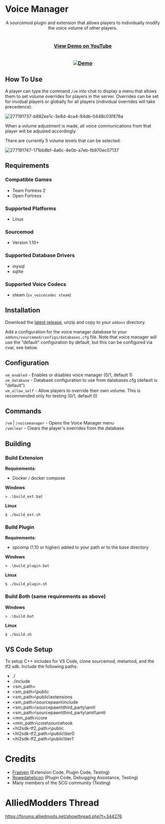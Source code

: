 # Voice Manager

<div align="center">
  A sourcemod plugin and extension that allows players to individually modify the voice volume of other players. 
  </br>
  </br>
  <h3><a href=https://youtu.be/5lFNonAkXDQ>View Demo on YouTube</a>
  </br>
  </br>
  	
  [![Demo](https://i3.ytimg.com/vi/5lFNonAkXDQ/maxresdefault.jpg)](https://youtu.be/5lFNonAkXDQ "Voice Manager Sourcemod Extension and Plugin Demo")
  </h3>
</div>

## How To Use
A player can type the command `/vm` into chat to display a menu that allows them to set volume overrides for players in the server. Overrides can be set for invidual players or globally for all players (individual overrides will take precedence).

![277191737-b882ee1c-3e8d-4ca4-94db-0448c03f876a](https://github.com/SouthernCrossGaming/voicemanager/assets/20617130/be666240-5ae6-42d3-9073-d8ebdb23d9ac)

When a volume adjustment is made, all voice communications from that player will be adjusted accordingly.

There are currently 5 volume levels that can be selected:

![277191747-171bb8bf-4a6c-4e0b-a7eb-fb970ec07137](https://github.com/SouthernCrossGaming/voicemanager/assets/20617130/66ae51c2-fb66-4315-8a07-16052b76a2fa)

## Requirements

### Compatible Games
- Team Fortress 2
- Open Fortress

### Supported Platforms
- Linux

### Sourcemod
- Version 1.10+

### Supported Database Drivers
- mysql
- sqlite
  
### Supported Voice Codecs
- steam (`sv_voicecodec steam`)

## Installation
Download the [latest release](https://github.com/SouthernCrossGaming/voicemanager/releases/latest/download/voicemanager.zip), unzip and copy to your `addons` directory.

Add a configuration for the voice manager database to your `addons/sourcemod/configs/databases.cfg` file. Note that voice manager will use the "default" configuration by default, but this can be configured via cvar, see below.

## Configuration
`vm_enabled` - Enables or disables voice manager (0/1, default 1)  
`vm_database` - Database configuration to use from databases.cfg (default is "default")  
`vm_allow_self` - Allow players to override their own volume. This is recommended only for testing (0/1, default 0) 

## Commands
`/vm` | `/voicemanager` - Opens the Voice Manager menu  
`/vmclear` - Clears the player's overrides from the database

## Building

### Build Extension

<b>Requirements:</b>
- Docker / docker compose

<b>Windows</b>
```
> .\build_ext.bat
```

<b>Linux</b>
```
$ ./build_ext.sh
```

### Build Plugin
<b>Requirements:</b>
- spcomp (1.10 or higher) added to your path or to the base directory

<b>Windows</b>
```
> .\build_plugin.bat
```
<b>Linux</b>
```
$ ./build_plugin.sh
```

### Build Both (same requirements as above)

<b>Windows</b>
```
> .\build.bat
```

<b>Linux</b>
```
$ ./build.sh
```

## VS Code Setup
To setup C++ includes for VS Code, clone sourcemod, metamod, and the tf2 sdk. Include the following paths:
- ./
- ./include
- <sm_path>
- <sm_path>\public
- <sm_path>\public\extensions
- <sm_path>\sourcepawn\include
- <sm_path>\sourcepawn\third_party\amtl
- <sm_path>\sourcepawn\third_party\amtl\amtl
- <mm_path>\core
- <mm_path>\core\sourcehook
- <hl2sdk-tf2_path>\public
- <hl2sdk-tf2_path>\public\tier0
- <hl2sdk-tf2_path>\public\tier1

# Credits
- [Fraeven](https://fraeven.dev) (Extension Code, Plugin Code, Testing)
- [Rowedahelicon](https://rowdythecrux.dev) (Plugin Code, Debugging Assistance, Testing)
- Many members of the SCG community (Testing)

# AlliedModders Thread
https://forums.alliedmods.net/showthread.php?t=344276
